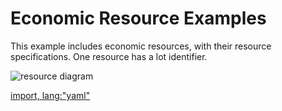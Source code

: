 # Economic Resource Examples

This example includes economic resources, with their resource specifications.  One resource has a lot identifier.

![resource diagram](https://raw.githubusercontent.com/valueflows/valueflows/master/release-doc-in-process/resource-spec.png)

[import, lang:"yaml"](../../examples/resource.yaml)

